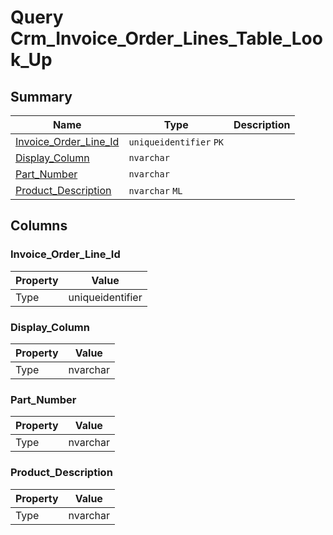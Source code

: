 # Query Crm_Invoice_Order_Lines_Table_Look_Up


## Summary

| Name | Type | Description |
| - | - | --- |
|[Invoice_Order_Line_Id](#invoice_order_line_id)|`uniqueidentifier` `PK`||
|[Display_Column](#display_column)|`nvarchar` ||
|[Part_Number](#part_number)|`nvarchar` ||
|[Product_Description](#product_description)|`nvarchar` `ML`||

## Columns

### Invoice_Order_Line_Id

| Property | Value |
| - | - |
|Type|uniqueidentifier|

### Display_Column

| Property | Value |
| - | - |
|Type|nvarchar|

### Part_Number

| Property | Value |
| - | - |
|Type|nvarchar|

### Product_Description

| Property | Value |
| - | - |
|Type|nvarchar|


